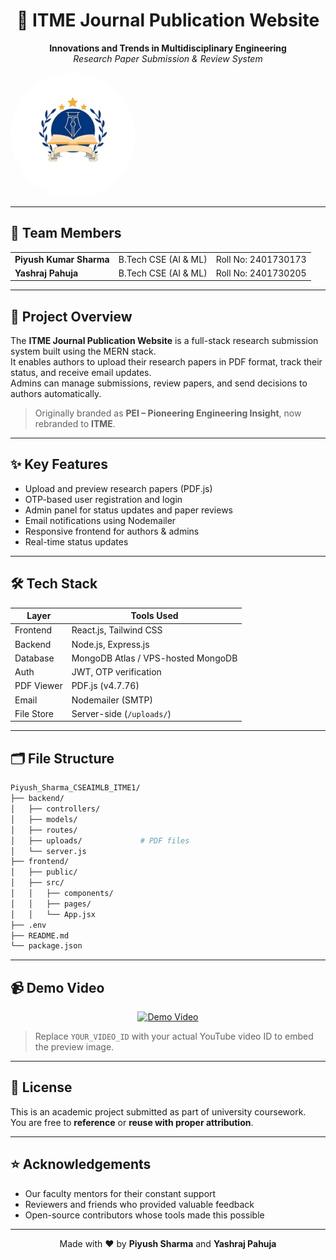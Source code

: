 <h1 align="center">🧠 ITME Journal Publication Website</h1>

<p align="center">
  <b>Innovations and Trends in Multidisciplinary Engineering</b><br/>
  <i>Research Paper Submission & Review System</i>
</p>

<div style="width: 200px; height: 200px; border-radius: 50%; overflow: hidden;">
  <img src="./banner.jpg" alt="ITME Banner" width="100%" height="100%" style="object-fit: cover;">
</div>


---

## 👥 Team Members

<table>
  <tr>
    <td><b>Piyush Kumar Sharma</b></td>
    <td>B.Tech CSE (AI & ML)</td>
    <td>Roll No: 2401730173</td>
  </tr>
  <tr>
    <td><b>Yashraj Pahuja</b></td>
    <td>B.Tech CSE (AI & ML)</td>
    <td>Roll No: 2401730205</td>
  </tr>
</table>

---

## 📌 Project Overview

The **ITME Journal Publication Website** is a full-stack research submission system built using the MERN stack.  
It enables authors to upload their research papers in PDF format, track their status, and receive email updates.  
Admins can manage submissions, review papers, and send decisions to authors automatically.

> Originally branded as **PEI – Pioneering Engineering Insight**, now rebranded to **ITME**.

---

## ✨ Key Features

- Upload and preview research papers (PDF.js)
- OTP-based user registration and login
- Admin panel for status updates and paper reviews
- Email notifications using Nodemailer
- Responsive frontend for authors & admins
- Real-time status updates

---

## 🛠️ Tech Stack

| Layer       | Tools Used                             |
|------------|------------------------------------------|
| Frontend   | React.js, Tailwind CSS                   |
| Backend    | Node.js, Express.js                      |
| Database   | MongoDB Atlas / VPS-hosted MongoDB       |
| Auth       | JWT, OTP verification                    |
| PDF Viewer | PDF.js (v4.7.76)                         |
| Email      | Nodemailer (SMTP)                        |
| File Store | Server-side (`/uploads/`)                |

---

## 🗂️ File Structure

```bash
Piyush_Sharma_CSEAIMLB_ITME1/
├── backend/
│   ├── controllers/
│   ├── models/
│   ├── routes/
│   ├── uploads/             # PDF files
│   └── server.js
├── frontend/
│   ├── public/
│   ├── src/
│   │   ├── components/
│   │   ├── pages/
│   │   └── App.jsx
├── .env
├── README.md
└── package.json
```
---

## 📹 Demo Video

<p align="center">
  <a href="https://www.youtube.com/watch?v=YOUR_VIDEO_ID" target="_blank">
    <img src="https://img.youtube.com/vi/YOUR_VIDEO_ID/0.jpg" alt="Demo Video" width="60%" />
  </a>
</p>

> Replace `YOUR_VIDEO_ID` with your actual YouTube video ID to embed the preview image.

---

## 🧾 License

This is an academic project submitted as part of university coursework.  
You are free to **reference** or **reuse with proper attribution**.

---

## ⭐ Acknowledgements

- Our faculty mentors for their constant support  
- Reviewers and friends who provided valuable feedback  
- Open-source contributors whose tools made this possible  

---

<p align="center">
  Made with ❤️ by <b>Piyush Sharma</b> and <b>Yashraj Pahuja</b>
</p>
